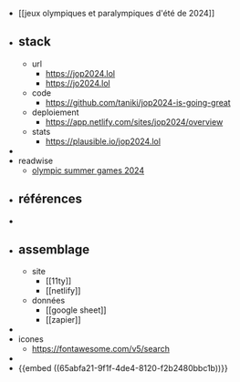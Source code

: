 - [[jeux olympiques et paralympiques d'été de 2024]]
- ## stack
	- url
		- https://jop2024.lol
		- https://jo2024.lol
	- code
		- https://github.com/taniki/jop2024-is-going-great
	- deploiement
		- https://app.netlify.com/sites/jop2024/overview
	- stats
		- https://plausible.io/jop2024.lol
-
- readwise
	- [olympic summer games 2024](https://read.readwise.io/filter/tag:%22olympic%20summer%20games%202024%22)
- ## références
-
- ## assemblage
	- site
		- [[11ty]]
		- [[netlify]]
	- données
		- [[google sheet]]
		- [[zapier]]
-
- icones
	- https://fontawesome.com/v5/search
-
- {{embed ((65abfa21-9f1f-4de4-8120-f2b2480bbc1b))}}